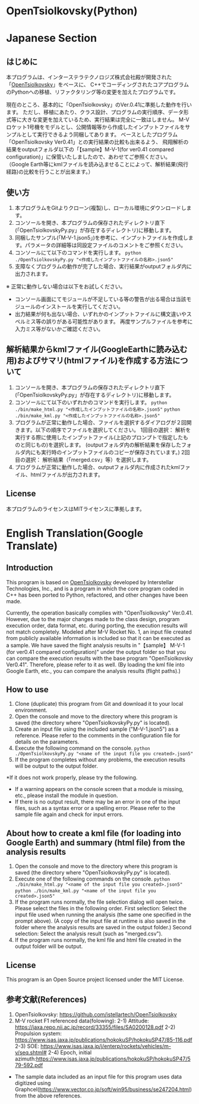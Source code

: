 # OpenTsiolkovsky(Python)

# Japanese Section
## はじめに
本プログラムは、インターステラテクノロジズ株式会社殿が開発された「[OpenTsiolkovsky](https://github.com/istellartech/OpenTsiolkovsky)」をベースに、
C++でコーディングされたコアプログラムのPythonへの移植、リファクタリング等の変更を加えたプログラムです。

現在のところ、基本的に「OpenTsiolkovsky」のVer.0.41に準拠した動作を行います。
ただし、移植にあたり、クラス設計、プログラムの実行順序、データ形式等に大きな変更を加えているため、実行結果は完全に一致はしません。
M-Vロケット1号機をモデルとし、公開情報等から作成したインプットファイルをサンプルとして実行できるよう同梱してあります。
ベースとしたプログラム「OpenTsiolkovsky Ver0.41」との実行結果の比較も出来るよう、
飛翔解析の結果をoutputフォルダ以下の「【sample】M-V-1(for ver0.41 compared configuration)」に保管いたしましたので、あわせてご参照ください。
（Google Earth等にkmlファイルを読み込ませることによって、解析結果(飛行経路)の比較を行うことが出来ます。）

## 使い方
1. 本プログラムをGitよりクローン(複製)し、ローカル環境にダウンロードします。
2. コンソールを開き、本プログラムの保存されたディレクトリ直下(「OpenTsiolkovskyPy.py」が存在するディレクトリ)に移動します。
3. 同梱したサンプル(「M-V-1.json5」)を参考に、インプットファイルを作成します。パラメータの詳細等は同設定ファイルのコメントをご参照ください。
4. コンソールにて以下のコマンドを実行します。
	`python ./OpenTsiolkovskyPy.py "<作成したインプットファイルの名称>.json5"`
5. 支障なくプログラムの動作が完了した場合、実行結果がoutputフォルダ内に出力されます。

※ 正常に動作しない場合は以下をお試しください。
 * コンソール画面にてモジュールが不足している等の警告が出る場合は当該モジュールのインストールを実行してください。
 * 出力結果が何も出ない場合、いずれかのインプットファイルに構文違いやスペルミス等の誤りがある可能性があります。
   再度サンプルファイルを参考に入力ミス等がないかご確認ください。

## 解析結果からkmlファイル(GoogleEarthに読み込む用)およびサマリ(htmlファイル)を作成する方法について
1. コンソールを開き、本プログラムの保存されたディレクトリ直下(「OpenTsiolkovskyPy.py」が存在するディレクトリ)に移動します。
2.  コンソールにて以下のいずれかのコマンドを実行します。
	`python ./bin/make_html.py "<作成したインプットファイルの名称>.json5"`
	`python ./bin/make_kml.py "<作成したインプットファイルの名称>.json5"`
3. プログラムが正常に動作した場合、ファイルを選択するダイアログが２回開きます。以下の順序でファイルを選択してください。
	1回目の選択： 解析を実行する際に使用したインプットファイル(上記のプロンプトで指定したものと同じもの)を選択します。
				 (outputフォルダ内の解析結果を保存したフォルダ内にも実行時のインプットファイルのコピーが保存されています。)
	2回目の選択： 解析結果（「merged.csv」等）を選択します。
4. プログラムが正常に動作した場合、outputフォルダ内に作成されたkmlファイル、htmlファイルが出力されます。

## License
本プログラムのライセンスはMITライセンスに準拠します。


# English Translation(Google Translate)

## Introduction
This program is based on [OpenTsiolkovsky](https://github.com/istellartech/OpenTsiolkovsky) developed by Interstellar Technologies, Inc.,
and is a program in which the core program coded in C++ has been ported to Python, refactored, and other changes have been made.

Currently, the operation basically complies with "OpenTsiolkovsky" Ver.0.41.
However, due to the major changes made to the class design, program execution order,
data format, etc. during porting, the execution results will not match completely.
Modeled after M-V Rocket No. 1, an input file created from publicly available information is included so that it can be executed as a sample.
We have saved the flight analysis results in "【sample】 M-V-1 (for ver0.41 compared configuration)" under the output folder
so that you can compare the execution results with the base program "OpenTsiolkovsky Ver0.41". Therefore, please refer to it as well.
(By loading the kml file into Google Earth, etc., you can compare the analysis results (flight paths).)

## How to use
1. Clone (duplicate) this program from Git and download it to your local environment.
2. Open the console and move to the directory where this program is saved (the directory where "OpenTsiolkovskyPy.py" is located).
3. Create an input file using the included sample ("M-V-1.json5") as a reference. Please refer to the comments in the configuration file for details on the parameters.
4. Execute the following command on the console.
	`python ./OpenTsiolkovskyPy.py "<name of the input file you created>.json5"`
5. If the program completes without any problems, the execution results will be output to the output folder.

*If it does not work properly, please try the following.
  * If a warning appears on the console screen that a module is missing, etc., please install the module in question.
  * If there is no output result, there may be an error in one of the input files, such as a syntax error or a spelling error.
    Please refer to the sample file again and check for input errors.


## About how to create a kml file (for loading into Google Earth) and summary (html file) from the analysis results
1. Open the console and move to the directory where this program is saved (the directory where "OpenTsiolkovskyPy.py" is located).
2. Execute one of the following commands on the console.
	`python ./bin/make_html.py "<name of the input file you created>.json5"`
	`python ./bin/make_kml.py "<name of the input file you created>.json5"`
3. If the program runs normally, the file selection dialog will open twice. Please select the files in the following order.
	First selection: Select the input file used when running the analysis (the same one specified in the prompt above).
					 (A copy of the input file at runtime is also saved in the folder where the analysis results are saved in the output folder.)
	Second selection: Select the analysis result (such as "merged.csv").
4. If the program runs normally, the kml file and html file created in the output folder will be output.


## License
This program is an Open Source project licensed under the MIT License.

## 参考文献(References)
1) OpenTsiolkovsky: https://github.com/istellartech/OpenTsiolkovsky
2) M-V rocket F1 referenced data(folowing):
	2-1) Attitude: https://jaxa.repo.nii.ac.jp/record/33355/files/SA0200128.pdf
	2-2) Propulsion system: https://www.isas.jaxa.jp/publications/hokokuSP/hokokuSP47/85-116.pdf
	2-3) SOE: https://www.isas.jaxa.jp/j/enterp/rockets/vehicles/m-v/seq.shtml#
	2-4) Epoch, initial azimuth:https://www.isas.jaxa.jp/publications/hokokuSP/hokokuSP47/579-592.pdf
 * The sample data included as an input file for this program
   uses data digitized using Graphcel(https://www.vector.co.jp/soft/win95/business/se247204.html)
   from the above references.
